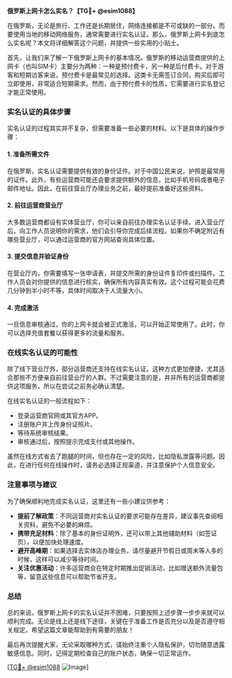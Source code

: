 **俄罗斯上网卡怎么实名？【TG💪+ @esim1088】**

在俄罗斯，无论是旅行、工作还是长期居住，网络连接都是不可或缺的一部分。而要使用当地的移动网络服务，通常需要进行实名认证。那么，俄罗斯上网卡到底怎么实名呢？本文将详细解答这个问题，并提供一些实用的小贴士。

首先，让我们来了解一下俄罗斯上网卡的基本情况。俄罗斯的移动运营商提供的上网卡（也叫SIM卡）主要分为两种：一种是预付费卡，另一种是后付费卡。对于游客和短期访客来说，预付费卡是最常见的选择。这类卡无需签订合同，购买后即可立即使用，非常适合短期需求。然而，由于预付费卡的性质，它需要进行实名登记才能正常使用。

### 实名认证的具体步骤

实名认证的过程其实并不复杂，但需要准备一些必要的材料。以下是具体的操作步骤：

#### 1. 准备所需文件
在俄罗斯，实名认证需要提供有效的身份证件。对于中国公民来说，护照是最常用的证件。此外，有些运营商可能还会要求提供额外的信息，比如手机号码或者电子邮件地址。因此，在前往营业厅办理业务之前，最好提前准备好这些资料。

#### 2. 前往运营商营业厅
大多数运营商都设有实体营业厅，你可以亲自前往办理实名认证手续。进入营业厅后，向工作人员说明你的需求，他们会引导你完成后续流程。如果你不确定附近有哪些营业厅，可以通过运营商的官方网站查询具体位置。

#### 3. 提交信息并验证身份
在营业厅内，你需要填写一张申请表，并提交所需的身份证件复印件或扫描件。工作人员会对你提供的信息进行核实，确保所有内容真实有效。这个过程可能会花费几分钟到半小时不等，具体时间取决于人流量大小。

#### 4. 完成激活
一旦信息审核通过，你的上网卡就会被正式激活，可以开始正常使用了。此时，你可以选择充值套餐以获得更多的流量和服务。

### 在线实名认证的可能性

除了线下营业厅外，部分运营商还支持在线实名认证。这种方式更加便捷，尤其适合那些不方便亲自前往营业厅的人群。不过需要注意的是，并非所有的运营商都提供这项服务，所以在尝试之前务必确认清楚。

在线实名认证的一般流程如下：
- 登录运营商官网或其官方APP。
- 注册账户并上传身份证照片。
- 等待系统审核结果。
- 审核通过后，按照提示完成支付或其他操作。

虽然在线方式省去了跑腿的时间，但也存在一定的风险，比如隐私泄露等问题。因此，在进行任何在线操作时，请务必选择正规渠道，并注意保护个人信息安全。

### 注意事项与建议

为了确保顺利地完成实名认证，这里还有一些小建议供参考：
- **提前了解政策**：不同运营商对实名认证的要求可能存在差异，建议事先查阅相关资料，避免不必要的麻烦。
- **携带充足材料**：除了基本的身份证明外，还可以带上其他辅助材料（如签证页），以便加快处理速度。
- **避开高峰期**：如果选择去实体店办理业务，请尽量避开节假日或周末等人多的时候，这样可以减少等待时间。
- **关注优惠活动**：许多运营商会在特定时期推出促销活动，比如赠送额外流量包等，留意这些信息可以帮助节省开支。

### 总结

总的来说，俄罗斯上网卡的实名认证并不困难，只要按照上述步骤一步步来就可以顺利完成。无论是线上还是线下途径，关键在于准备工作是否充分以及是否遵守相关规定。希望这篇文章能帮助到有需要的朋友！

最后再次提醒大家，无论采取哪种方式，请始终注重个人隐私保护，切勿随意透露敏感信息。同时，记得定期检查自己的账户状态，确保一切正常运作。

[[TG💪+ @esim1088](https://t.me/s/esim1088) ![Image](https://i.postimg.cc/4NQfJmqS/Snipaste-2025-05-13-00-14-12.png)]